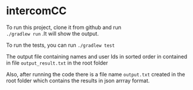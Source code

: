 # intercomCC

To run this project, clone it from github and run     
```./gradlew run``` .It will show the output.

To run the tests, you can run 
```./gradlew test```

The output file containing names and user Ids in sorted order in contained in file `output_result.txt` in the root folder

Also, after running the code there is a file name `output.txt` created in the root folder which contains the results in json arrray format.
